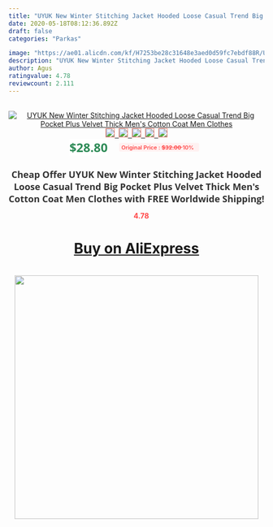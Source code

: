 ```yaml
---
title: "UYUK New Winter Stitching Jacket Hooded Loose Casual Trend Big Pocket Plus Velvet Thick Men's Cotton Coat  Men Clothes"
date: 2020-05-18T08:12:36.892Z
draft: false
categories: "Parkas"

image: "https://ae01.alicdn.com/kf/H7253be28c31648e3aed0d59fc7ebdf88R/UYUK-New-Winter-Stitching-Jacket-Hooded-Loose-Casual-Trend-Big-Pocket-Plus-Velvet-Thick-Men-s.jpg"
description: "UYUK New Winter Stitching Jacket Hooded Loose Casual Trend Big Pocket Plus Velvet Thick Men's Cotton Coat  Men Clothes"
author: Agus
ratingvalue: 4.78
reviewcount: 2.111
---
```

<br>
<div style="text-align: center;">
<a href="https://s.click.aliexpress.com/e/_AMbB9L" target="_blank" rel="nofollow noopener noreferrer"><img alt="UYUK New Winter Stitching Jacket Hooded Loose Casual Trend Big Pocket Plus Velvet Thick Men's Cotton Coat  Men Clothes" class="magnifier-image" src="https://ae01.alicdn.com/kf/H7253be28c31648e3aed0d59fc7ebdf88R/UYUK-New-Winter-Stitching-Jacket-Hooded-Loose-Casual-Trend-Big-Pocket-Plus-Velvet-Thick-Men-s.jpg_640x640.jpg">
<br>
<img style="border:1px solid salmon" src="https://ae01.alicdn.com/kf/H7253be28c31648e3aed0d59fc7ebdf88R/UYUK-New-Winter-Stitching-Jacket-Hooded-Loose-Casual-Trend-Big-Pocket-Plus-Velvet-Thick-Men-s.jpg_120x120.jpg">&nbsp;&nbsp;<img style="border:1px solid salmon" src="https://ae01.alicdn.com/kf/H57be802b44fe4dab82a139cbfad19b2a5/UYUK-New-Winter-Stitching-Jacket-Hooded-Loose-Casual-Trend-Big-Pocket-Plus-Velvet-Thick-Men-s.jpg_120x120.jpg">&nbsp;&nbsp;<img style="border:1px solid salmon" src="https://ae01.alicdn.com/kf/H580e144380324c08b369f41dfce80d37Z/UYUK-New-Winter-Stitching-Jacket-Hooded-Loose-Casual-Trend-Big-Pocket-Plus-Velvet-Thick-Men-s.jpg_120x120.jpg">&nbsp;&nbsp;<img style="border:1px solid salmon" src="https://ae01.alicdn.com/kf/H784990cb69b546669bc1c2bf7776750bI/UYUK-New-Winter-Stitching-Jacket-Hooded-Loose-Casual-Trend-Big-Pocket-Plus-Velvet-Thick-Men-s.jpg_120x120.jpg">&nbsp;&nbsp;<img style="border:1px solid salmon" src="https://ae01.alicdn.com/kf/Hade6ab5513b440c1b28798eb971e5a74g/UYUK-New-Winter-Stitching-Jacket-Hooded-Loose-Casual-Trend-Big-Pocket-Plus-Velvet-Thick-Men-s.jpg_120x120.jpg"></a></div><br0>
<div style="text-align: center;"><span style="background-color: white; border: 0px; box-sizing: border-box; color: seagreen; display: inline-block; font-family: &quot;open sans&quot; , &quot;arial&quot; , &quot;helvetica&quot; , sans-serif , &quot;heiti&quot;; font-size: 24px; font-stretch: inherit; font-weight: 700; line-height: inherit; margin: 0px 10px 0px 0px; padding: 0px; vertical-align: middle;">$28.80 </span>
<span style="background: rgb(255 , 241 , 241); border-radius: 3px; border: 0px; box-sizing: border-box; color: #ff4747; display: inline-block; font-family: inherit; font-size: 12px; font-stretch: inherit; font-style: inherit; font-variant: inherit; font-weight: 600; line-height: inherit; margin: 0px; padding: 2px 5px; transform: scale(0.9); vertical-align: middle;">Original Price : <b style="text-decoration: line-through;">$32.00 </b> 10%&nbsp;&nbsp;</span></div>
<h1 style="color: #333333; display: inline-block; font-family: &quot;open sans&quot; , &quot;arial&quot; , &quot;helvetica&quot; , sans-serif , &quot;heiti&quot;; font-size: 18px; font-stretch: inherit; font-weight: 700; text-align: center;">Cheap Offer UYUK New Winter Stitching Jacket Hooded Loose Casual Trend Big Pocket Plus Velvet Thick Men's Cotton Coat  Men Clothes with FREE Worldwide Shipping!</h1>
<div style="color: #ff4747; text-align: center;">
<img src="https://4.bp.blogspot.com/-M0ZcTcb-5uY/XleCXlxnR4I/AAAAAAAAAEc/OrjgMkXV1oMQFaCRZj5HQwOCBcu3w1FegCPcBGAYYCw/s1600/star.png" style="height: 15px;">&nbsp;<b>4.78</b></div>
<div class="button_cont" align="center"><a class="buynow_a" href="https://s.click.aliexpress.com/e/_AMbB9L" target="_blank" rel="nofollow noopener noreferrer"><H1>Buy on AliExpress</H1></a></div><br>
<div class="separator" style="clear: both; text-align: center;">
<img src="https://lh3.googleusercontent.com/-pTy5HemUv9M/XlePHvY0dAI/AAAAAAAAAE4/0nX5iRUoIWY8eMW9Dpxeirr157OZliDIgCLcBGAsYHQ/s1600/badge.gif" width="480">
</div>
